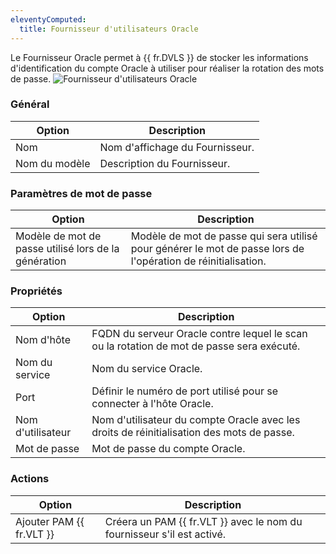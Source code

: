 ```yaml
---
eleventyComputed:
  title: Fournisseur d'utilisateurs Oracle
---
```

Le Fournisseur Oracle permet à {{ fr.DVLS }} de stocker les informations d'identification du compte Oracle à utiliser pour réaliser la rotation des mots de passe.
![Fournisseur d'utilisateurs Oracle](https://cdnweb.devolutions.net/docs/docs_en_server_ServerOp8094.png)

### Général
| Option        | Description                             |
|---------------|-----------------------------------------|
| Nom           | Nom d'affichage du Fournisseur.         |
| Nom du modèle | Description du Fournisseur.             |

### Paramètres de mot de passe
| Option                              | Description                                                                                      |
|-------------------------------------|--------------------------------------------------------------------------------------------------|
| Modèle de mot de passe utilisé lors de la génération| Modèle de mot de passe qui sera utilisé pour générer le mot de passe lors de l'opération de réinitialisation.  |

### Propriétés
| Option      | Description                                                                                   |
|-------------|-----------------------------------------------------------------------------------------------|
| Nom d'hôte  | FQDN du serveur Oracle contre lequel le scan ou la rotation de mot de passe sera exécuté.    |
| Nom du service| Nom du service Oracle.                                                                       |
| Port        | Définir le numéro de port utilisé pour se connecter à l'hôte Oracle.                         |
| Nom d'utilisateur | Nom d'utilisateur du compte Oracle avec les droits de réinitialisation des mots de passe.    |
| Mot de passe| Mot de passe du compte Oracle.                                                               |

### Actions
| Option             | Description                                                             |
|--------------------|-------------------------------------------------------------------------|
| Ajouter PAM {{ fr.VLT }} | Créera un PAM {{ fr.VLT }} avec le nom du fournisseur s'il est activé. |
